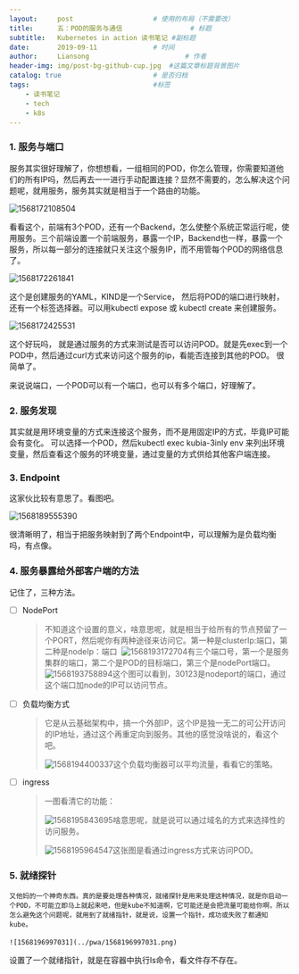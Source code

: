 ```yaml
---
layout:     post   				    # 使用的布局（不需要改）
title:      五：POD的服务与通信 				# 标题
subtitle:   Kubernetes in action 读书笔记 #副标题
date:       2019-09-11 				# 时间
author:     Liansong 						# 作者
header-img: img/post-bg-github-cup.jpg 	#这篇文章标题背景图片
catalog: true 						# 是否归档
tags:								#标签
    - 读书笔记
    - tech
    - k8s
---
```




###  1. 服务与端口

服务其实很好理解了，你想想看，一组相同的POD，你怎么管理，你需要知道他们的所有IP吗，然后再去一一进行手动配置连接？显然不需要的，怎么解决这个问题呢，就用服务，服务其实就是相当于一个路由的功能。

![1568172108504](https://tva1.sinaimg.cn/large/006y8mN6gy1g6vz9tf8wej30mf0dnq60.jpg)

看看这个，前端有3个POD，还有一个Backend，怎么使整个系统正常运行呢，使用服务。三个前端设置一个前端服务，暴露一个IP，Backend也一样，暴露一个服务，所以每一部分的连接就只关注这个服务IP，而不用管每个POD的网络信息了。

![1568172261841](https://tva1.sinaimg.cn/large/006y8mN6gy1g6vz9trl8vj30i707bjsq.jpg)

这个是创建服务的YAML，KIND是一个Service， 然后将POD的端口进行映射，还有一个标签选择器。可以用kubectl expose 或 kubectl create 来创建服务。

![1568172425531](https://tva1.sinaimg.cn/large/006y8mN6gy1g6vz9ubj81j30px0dwn2q.jpg)

这个好玩吗， 就是通过服务的方式来测试是否可以访问POD。就是先exec到一个POD中，然后通过curl方式来访问这个服务的ip，看能否连接到其他的POD。 很简单了。           

来说说端口，一个POD可以有一个端口，也可以有多个端口，好理解了。



### 2. 服务发现

其实就是用环境变量的方式来连接这个服务，而不是用固定IP的方式，毕竟IP可能会有变化。 可以选择一个POD，然后kubectl exec kubia-3inly env 来列出环境变量，然后查看这个服务的环境变量，通过变量的方式供给其他客户端连接。



### 3. Endpoint

这家伙比较有意思了。看图吧。

![1568189555390](https://tva1.sinaimg.cn/large/006y8mN6gy1g6vz9v2ldhj30sm0c67e1.jpg)

很清晰明了，相当于把服务映射到了两个Endpoint中，可以理解为是负载均衡吗，有点像。



### 4. 服务暴露给外部客户端的方法

记住了，三种方法。

- [ ]  NodePort 

	>  不知道这个设置的意义，啥意思呢，就是相当于给所有的节点预留了一个PORT，然后呢你有两种途径来访问它。第一种是clusterIp:端口，第二种是nodeIp：端口  ![1568193172704](https://tva1.sinaimg.cn/large/006y8mN6gy1g6vz9w5kr5j30kl08hac7.jpg)有三个端口号，第一个是服务集群的端口，第二个是POD的目标端口，第三个是nodePort端口。![1568193758894](https://tva1.sinaimg.cn/large/006y8mN6gy1g6vz9x1ii4j30pg0j845q.jpg)这个图可以看到，30123是nodeport的端口，通过这个端口加node的IP可以访问节点。

- [ ]  负载均衡方式

	> 它是从云基础架构中，搞一个外部IP，这个IP是独一无二的可公开访问的IP地址，通过这个再重定向到服务。其他的感觉没啥说的，看这个吧。
	>
	> ![1568194400337](https://tva1.sinaimg.cn/large/006y8mN6gy1g6vz9y0p7gj30ew06vmyh.jpg)这个负载均衡器可以平均流量，看看它的策略。

- [ ]  ingress

	> 一图看清它的功能：
	>
	> ![1568195843695](https://tva1.sinaimg.cn/large/006y8mN6gy1g6vz9yhuk1j30p808oadh.jpg)啥意思呢，就是说可以通过域名的方式来选择性的访问服务。
	>
	> ![1568195964547](https://tva1.sinaimg.cn/large/006y8mN6gy1g6vz9yz6fkj30nb0aswji.jpg)这张图是看通过ingress方式来访问POD。

	

### 5. 就绪探针

	又他妈的一个神奇东西。真的是要处理各种情况，就绪探针是用来处理这种情况，就是你启动一个POD，不可能立即马上就起来吧，但是kube不知道啊，它可能还是会把流量可能给你啊，所以怎么避免这个问题呢，就用到了就绪指针，就是说，设置一个指针，成功或失败了都通知kube。

	![1568196997031](../pwa/1568196997031.png)

设置了一个就绪指针，就是在容器中执行ls命令，看文件存不存在。
